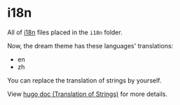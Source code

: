 # i18n

All of [i18n](https://en.wikipedia.org/wiki/Internationalization_and_localization) files placed in the `i18n` folder.

Now, the dream theme has these languages' translations:

* en
* zh

You can replace the translation of strings by yourself.

View [hugo doc (Translation of Strings)](https://gohugo.io/content-management/multilingual/#translation-of-strings) for more details.
